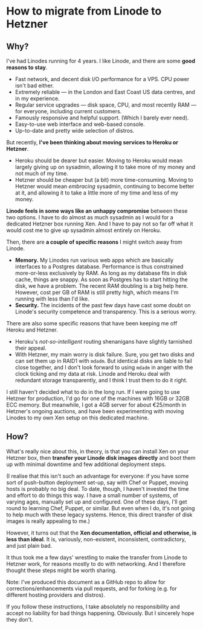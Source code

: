 How to migrate from Linode to Hetzner
=====================================

Why?
----

I've had Linodes running for 4 years. I like Linode, and there are some **good reasons to stay**.

* Fast network, and decent disk I/O performance for a VPS. CPU power isn't bad either.
* Extremely reliable — in the London and East Coast US data centres, and in my experience.
* Regular service upgrades — disk space, CPU, and most recently RAM — for everyone, including current customers.
* Famously responsive and helpful support. (Which I barely ever need).
* Easy-to-use web interface and web-based console.
* Up-to-date and pretty wide selection of distros.

But recently, **I've been thinking about moving services to Heroku or Hetzner**. 

* Heroku should be dearer but easier. Moving to Heroku would mean largely giving up on sysadmin, allowing it to take more of my money and not much of my time. 
* Hetzner should be cheaper but (a bit) more time-consuming. Moving to Hetzner would mean _embracing_ sysadmin, continuing to become better at it, and allowing it to take a little more of my time and less of my money.

**Linode feels in some ways like an unhappy compromise** between these two options. I have to do almost as much sysadmin as I would for a dedicated Hetzner box running Xen. And I have to pay not so far off what it would cost me to give up sysadmin almost entirely on Heroku.


Then, there are **a couple of specific reasons** I might switch away from Linode.

* **Memory.** My Linodes run various web apps which are basically interfaces to a Postgres database. Performance is thus constrained more-or-less exclusively by RAM. As long as my database fits in disk cache, things are snappy. As soon as Postgres has to start hitting the disk, we have a problem. The recent RAM doubling is a big help here. However, cost per GB of RAM is still pretty high, which means I'm running with less than I'd like.
* **Security.** The incidents of the past few days have cast some doubt on Linode's security competence and transparency. This is a serious worry.

There are also some specific reasons that have been keeping me off Heroku and Hetzner.

* Heroku's *not-so-intelligent* routing shenanigans have slightly tarnished their appeal. 
* With Hetzner, my main worry is disk failure. Sure, you get two disks and can set them up in RAID1 with `mdadm`. But identical disks are liable to fail close together, and I don't look forward to using `mdadm` in anger with the clock ticking and my data at risk. Linode and Heroku deal with redundant storage transparently, and I think I trust them to do it right.

I still haven't decided what to do in the long run. If I were going to use Hetzner for production, I'd go for one of the machines with 16GB or 32GB ECC memory. But meanwhile, I got a 4GB server for about €25/month in Hetzner's ongoing auctions, and have been experimenting with moving Linodes to my own Xen setup on this dedicated machine.


How?
----

What's really nice about this, in theory, is that you can install Xen on your Hetzner box, then **transfer your Linode disk images directly** and boot them up with minimal downtime and few additional deployment steps.

(I realise that this isn't such an advantage for everyone: if you have some sort of push-button deployment set-up, say with Chef or Puppet, moving hosts is probably no big deal. To date, though, I haven't invested the time and effort to do things this way. I have a small number of systems, of varying ages, manually set up and configured. One of these days, I'll get round to learning Chef, Puppet, or similar. But even when I do, it's not going to help much with these legacy systems. Hence, this direct transfer of disk images is really appealing to me.)

However, it turns out that the **Xen documentation, official and otherwise, is less than ideal**. It is, variously, non-existent, inconsistent, contradictory, and just plain bad. 

It thus took me a few days' wrestling to make the transfer from Linode to Hetzner work, for reasons mostly to do with networking. And I therefore thought these steps might be worth sharing.

Note: I've produced this document as a GitHub repo to allow for corrections/enhancements via pull requests, and for forking (e.g. for different hosting providers and distros).

If you follow these instructions, I take absolutely no responsibility and accept no liability for bad things happening. Obviously. But I sincerely hope they don't.

